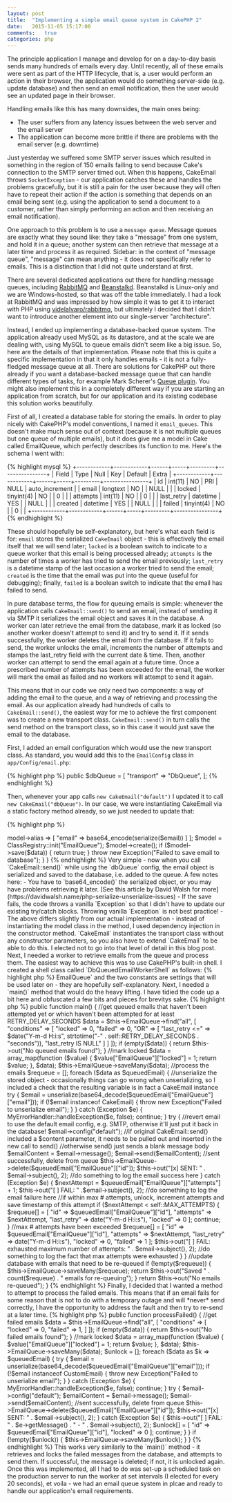 ```yaml
---
layout: post
title:  "Implementing a simple email queue system in CakePHP 2"
date:   2015-11-05 15:17:00
comments:   true
categories: php
---
```

The principle application I manage and develop for on a day-to-day basis sends many hundreds of emails every day. Until recently, all of these emails were sent as part of the HTTP lifecycle, that is, a user would perform an action in their browser, the application would do something server-side (e.g. update database) and then send an email notification, then the user would see an updated page in their browser.

Handling emails like this has many downsides, the main ones being:
- The user suffers from any latency issues between the web server and the email server
- The application can become more brittle if there are problems with the email server (e.g. downtime)

Just yesterday we suffered some SMTP server issues which resulted in something in the region of 150 emails failing to send because Cake's connection to the SMTP server timed out. When this happens, CakeEmail throws `SocketException` - our application catches these and handles the problems gracefully, but it is still a pain for the user because they will often have to repeat their action if the action is something that depends on an email being sent (e.g. using the application to send a document to a customer, rather than simply performing an action and then receiving an email notification).

One approach to this problem is to use a `message queue`. Message queues are exactly what they sound like: they take a "message" from one system, and hold it in a queue; another system can then retrieve that message at a later time and process it as required. Sidebar: in the context of "message queue", "message" can mean anything - it does not specifically refer to emails. This is a distinction that I did not quite understand at first.

There are several dedicated applications out there for handling message queues, including [RabbitMQ](http://www.rabbitmq.com/) and [Beanstalkd](http://kr.github.io/beanstalkd/). Beanstalkd is Linux-only and we are Windows-hosted, so that was off the table immediately. I had a look at RabbitMQ and was impressed by how simple it was to get it to interact with PHP using [videlalvaro/rabbitmq](https://github.com/videlalvaro/php-amqplib), but ultimately I decided that I didn't want to introduce another element into our single-server "architecture". 

Instead, I ended up implementing a database-backed queue system. The application already used MySQL as its datastore, and at the scale we are dealing with, using MySQL to queue emails didn't seem like a big issue. So, here are the details of that implementation. Please note that this is quite a specific implementation in that it only handles emails - it is not a fully-fledged message queue at all. There are solutions for CakePHP out there already if you want a database-backed message queue that can handle different types of tasks, for example Mark Scherer's [Queue plugin](https://github.com/dereuromark/cakephp-queue). You might also implement this in a completely different way if you are starting an application from scratch, but for our application and its existing codebase this solution works beautifully.

First of all, I created a database table for storing the emails. In order to play nicely with CakePHP's model conventions, I named it `email_queues`. This doesn't make much sense out of context (because it is not multiple queues but one queue of multiple emails), but it does give me a model in Cake called EmailQueue, which perfectly describes its function to me. Here's the schema I went with:

{% highlight mysql %}
+------------+------------+------+-----+---------+----------------+
| Field      | Type       | Null | Key | Default | Extra          |
+------------+------------+------+-----+---------+----------------+
| id         | int(11)    | NO   | PRI | NULL    | auto_increment |
| email      | longtext   | NO   |     | NULL    |                |
| locked     | tinyint(4) | NO   |     | 0       |                |
| attempts   | int(11)    | NO   |     | 0       |                |
| last_retry | datetime   | YES  |     | NULL    |                |
| created    | datetime   | YES  |     | NULL    |                |
| failed     | tinyint(4) | NO   |     | 0       |                |
+------------+------------+------+-----+---------+----------------+
{% endhighlight %}

These should hopefully be self-explanatory, but here's what each field is for: `email` stores the serialized `CakeEmail` object - this is effectively the email itself that we will send later; `locked` is a boolean switch to indicate to a queue worker that this email is being processed already; `attempts` is the number of times a worker has tried to send the email previously; `last_retry` is a datetime stamp of the last occasion a worker tried to send the email; `created` is the time that the email was put into the queue (useful for debugging); finally, `failed` is a boolean switch to indicate that the email has failed to send.

In pure database terms, the flow for queuing emails is simple: whenever the application calls `CakeEmail::send()` to send an email, instead of sending it via SMTP it serializes the email object and saves it in the database. A worker can later retrieve the email from the database, mark it as locked (so another worker doesn't attempt to send it) and try to send it. If it sends successfully, the worker deletes the email from the database. If it fails to send, the worker unlocks the email, increments the number of attempts and stamps the last_retry field with the current date & time. Then, another worker can attempt to send the email again at a future time. Once a prescribed number of attempts has been exceeded for the email, the worker will mark the email as failed and no workers will attempt to send it again.

This means that in our code we only need two components: a way of adding the email to the queue, and a way of retrieving and processing the email. As our application already had hundreds of calls to `CakeEmail::send()`, the easiest way for me to achieve the first component was to create a new transport class. `CakeEmail::send()` in turn calls the send method on the transport class, so in this case it would just save the email to the database.

First, I added an email configuration which would use the new transport class. As standard, you would add this to the `EmailConfig` class in `app/Config/email.php`:

{% highlight php %}
    public $dbQueue = [
        "transport" => "DbQueue",
    ];
{% endhighlight %}

Then, whenever your app calls `new CakeEmail("default")` I updated it to call `new CakeEmail("dbQueue")`. In our case, we were instantiating CakeEmail via a static factory method already, so we just needed to update that:

{% highlight php %}
<?php
App::uses("CakeEmail", "Lib");

/*
	Factory class for creating new Email object
 */

class EmailFactory
{
	/*
		Create Email object
		@param 		$cfg 	Email config to use
		@return 	Instance of CakeEmail (or whatever you choose to return)
	 */
	public static function create($cfg = "dbQueue") {
		return new CakeEmail($cfg);
	}
}
{% endhighlight %}

Whenever our app needs an instance of CakeEmail, it just calls `EmailFactory::create()`. Because we were already doing it this way, updating the app to use the new dbQueue config was a doddle. Next, I needed to create the transport class itself. As mentioned above, this only needs to take the CakeEmail object, serialize it and save it in the database.

{% highlight php %}
<?php
App::uses('AbstractTransport', 'Network/Email');

/*
 * Transport class for sending emails via queue from database
 * This class provides a send() method which serializes the CakeEmail object and saves it in database for a worker to pick up at a later time
 */
class DbQueueTransport extends AbstractTransport
{
    /*
     * "Send" an email by serializing CakeEmail object and saving to database for retrieval by a worker
     */
    public function send(CakeEmail $email)
    {
        $data = [
            $this->model->alias => [
                "email" => base64_encode(serialize($email))
            ]
        ];

        $model = ClassRegistry::init("EmailQueue");
        $model->create();
        if ($model->save($data)) {
            return true;
        }
        throw new Exception("Failed to save email to database");
    }
}
{% endhighlight %}

Very simple - now when you call `CakeEmail::send()` while using the `dbQueue` config, the email object is serialized and saved to the database, i.e. added to the queue.

A few notes here:
- You have to `base64_encode()` the serialized object, or you may have problems retrieving it later. [See this article by David Walsh for more](https://davidwalsh.name/php-serialize-unserialize-issues)
- If the save fails, the code throws a vanilla `Exception` so that I didn't have to update our existing try/catch blocks. Throwing vanilla `Exception` is not best practice!
- The above differs slightly from our actual implementation - instead of instantiating the model class in the method, I used dependency injection in the constructor method. `CakeEmail` instantiates the transport class without any constructor parameters, so you also have to extend `CakeEmail` to be able to do this. I elected not to go into that level of detail in this blog post.

Next, I needed a worker to retrieve emails from the queue and process them. The easiest way to achieve this was to use CakePHP's built-in shell. I created a shell class called `DbQueuedEmailWorkerShell` as follows:

{% highlight php %}
<?php
App::uses("CakeEmail", "Network/Email");

class DbQueuedEmailWorkerShell extends AppShell
{
    public $uses = [
        "EmailQueue"
    ];

    const MAX_ATTEMPTS = 50;

    const RETRY_DELAY_SECONDS = 15;
{% endhighlight %}

Here we set-up the class. `$uses` gives the shell class access to the `EmailQueue` model via `$this->EmailQueue` and the two constants are settings that will be used later on - they are hopefully self-explanatory.

Next, I needed a `main()` method that would do the heavy lifting. I have tidied the code up a bit here and obfuscated a few bits and pieces for brevitys sake.

{% highlight php %}
    public function main()
    {

        //get queued emails that haven't been attempted yet or which haven't been attempted for at least RETRY_DELAY_SECONDS
        $data = $this->EmailQueue->find("all", [
            "conditions" => [
                "locked" => 0,
                "failed" => 0,
                "OR" => [
                    "last_retry <=" => $date("Y-m-d H:i:s", strtotime("-" . self::RETRY_DELAY_SECONDS . "seconds")),
                    "last_retry IS NULL"
                ]
            ]
        ]);

        if (empty($data)) {
            return $this->out("No queued emails found");
        }

        //mark locked
        $data = array_map(function ($value) {
            $value["EmailQueue"]["locked"] = 1;
            return $value;
        }, $data);
        $this->EmailQueue->saveMany($data);

        //process the emails
        $requeue = [];
        foreach ($data as $queuedEmail) {

        	//unserialize the stored object - occasionally things can go wrong when unserializing, so I included a check that the resulting variable is in fact a CakeEmail instance
            try {
                $email = unserialize(base64_decode($queuedEmail["EmailQueue"]["email"]));
                if (!$email instanceof CakeEmail) {
                    throw new Exception("Failed to unserialize email");
                }
            } catch (Exception $e) {
                MyErrorHandler::handleException($e, false);
                continue;
            }

            try {
                //revert email to use the default email config, e.g. SMTP, otherwise it'll just put it back in the database!
                $email->config("default");

                //if original CakeEmail::send() included a $content parameter, it needs to be pulled out and inserted in the new call to send()
                //otherwise send() just sends a blank message body
                $emailContent = $email->message();
                $email->send($emailContent);

                //sent successfully, delete from queue
                $this->EmailQueue->delete($queuedEmail["EmailQueue"]["id"]);

                $this->out("[x] SENT: " . $email->subject(), 2);

                //do something to log the email success here

            } catch (Exception $e) {

                $nextAttempt = $queuedEmail["EmailQueue"]["attempts"] + 1;

                $this->out("[ ] FAIL: " .$email->subject(), 2);
                //do something to log the email failure here

                //if within max # attempts, unlock, increment attempts and save timestamp of this attempt
                if ($nextAttempt < self::MAX_ATTEMPTS) {
                    $requeue[] = [
                        "id" => $queuedEmail["EmailQueue"]["id"],
                        "attempts" => $nextAttempt,
                        "last_retry" => date("Y-m-d H:i:s"),
                        "locked" => 0
                    ];
                    continue;
                }

                //max # attempts have been exceeded
                $requeue[] = [
                    "id" => $queuedEmail["EmailQueue"]["id"],
                    "attempts" => $nextAttempt,
                    "last_retry" => date("Y-m-d H:i:s"),
                    "locked" => 0,
                    "failed" => 1
                ];

                $this->out("[ ] FAIL: exhausted maximum number of attempts: " . $email->subject(), 2);

                //do something to log the fact that max attempts were exhausted
            }
        }

        //update database with emails that need to be re-queued
        if (!empty($requeue)) {
            $this->EmailQueue->saveMany($requeue);
            return $this->out("Saved " . count($requeue) . " emails for re-queuing");
        }

        return $this->out("No emails re-queued");
    }
{% endhighlight %}

Finally, I decided that I wanted a method to attempt to process the failed emails. This means that if an email fails for some reason that is not to do with a temporary outage and will *never* send correctly, I have the opportunity to address the fault and then try to re-send at a later time.

{% highlight php %}
    public function processFailed()
    {
        //get failed emails
        $data = $this->EmailQueue->find("all", [
            "conditions" => [
                "locked" => 0,
                "failed" => 1,
            ]
        ]);

        if (empty($data)) {
            return $this->out("No failed emails found");
        }

        //mark locked
        $data = array_map(function ($value) {
            $value["EmailQueue"]["locked"] = 1;
            return $value;
        }, $data);
        $this->EmailQueue->saveMany($data);

        $unlock = [];
        foreach ($data as $k => $queuedEmail) {

            try {
                $email = unserialize(base64_decode($queuedEmail["EmailQueue"]["email"]));
                if (!$email instanceof CustomEmail) {
                    throw new Exception("Failed to unserialize email");
                }
            } catch (Exception $e) {
                MyErrorHandler::handleException($e, false);
                continue;
            }

            try {
                $email->config("default");
                $emailContent = $email->message();
                $email->send($emailContent);

                //sent successfully, delete from queue
                $this->EmailQueue->delete($queuedEmail["EmailQueue"]["id"]);

                $this->out("[x] SENT: " . $email->subject(), 2);

            } catch (Exception $e) {
                $this->out("[ ] FAIL: " . $e->getMessage() . " - " . $email->subject(), 2);
                $unlock[] = [
                    "id" => $queuedEmail["EmailQueue"]["id"],
                    "locked" => 0
                ];
                continue;
            }

        }

        if (!empty($unlock)) {
            $this->EmailQueue->saveMany($unlock);
        }
    }
{% endhighlight %}

This works very similarly to the `main()` method - it retrieves and locks the failed messages from the database, and attempts to send them. If successful, the message is deleted; if not, it is unlocked again.

Once this was implemented, all I had to do was set-up a scheduled task on the production server to run the worker at set intervals (I elected for every 20 seconds), et voila - we had an email queue system in plcae and ready to handle our application's email requirements.